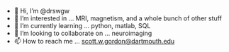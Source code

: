 - 👋 Hi, I’m @drswgw
- 👀 I’m interested in ... MRI, magnetism, and a whole bunch of other stuff
- 🌱 I’m currently learning ... python, matlab, SQL
- 💞️ I’m looking to collaborate on ... neuroimaging
- 📫 How to reach me ... scott.w.gordon@dartmouth.edu

<!---
drswgw/drswgw is a ✨ special ✨ repository because its `README.md` (this file) appears on your GitHub profile.
You can click the Preview link to take a look at your changes.
--->
